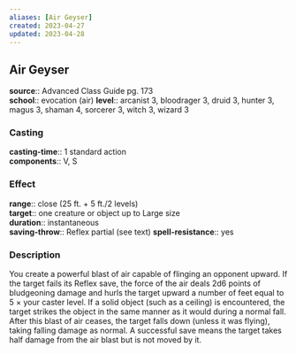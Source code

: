 ```yaml
---
aliases: [Air Geyser]
created: 2023-04-27
updated: 2023-04-28
---
```


## Air Geyser

**source**:: Advanced Class Guide pg. 173  
**school**:: evocation (air)
**level**:: arcanist 3, bloodrager 3, druid 3, hunter 3, magus 3, shaman 4, sorcerer 3, witch 3, wizard 3

### Casting

**casting-time**:: 1 standard action  
**components**:: V, S

### Effect

**range**:: close (25 ft. + 5 ft./2 levels)  
**target**:: one creature or object up to Large size  
**duration**:: instantaneous  
**saving-throw**:: Reflex partial (see text)
**spell-resistance**:: yes

### Description

You create a powerful blast of air capable of flinging an opponent upward. If the target fails its Reflex save, the force of the air deals 2d6 points of bludgeoning damage and hurls the target upward a number of feet equal to 5 × your caster level. If a solid object (such as a ceiling) is encountered, the target strikes the object in the same manner as it would during a normal fall. After this blast of air ceases, the target falls down (unless it was flying), taking falling damage as normal. A successful save means the target takes half damage from the air blast but is not moved by it.
